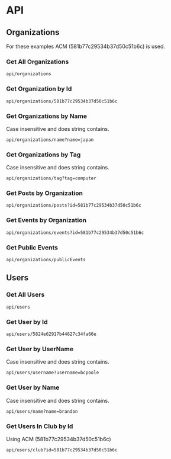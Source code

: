 # API

## Organizations
For these examples ACM (581b77c29534b37d50c51b6c) is used.

### Get All Organizations
    api/organizations

### Get Organization by Id
    api/organizations/581b77c29534b37d50c51b6c

### Get Organizations by Name
Case insensitive and does string contains.

    api/organizations/name?name=japan

### Get Organizations by Tag
Case insensitive and does string contains.

    api/organizations/tag?tag=computer

### Get Posts by Organization
    api/organizations/posts?id=581b77c29534b37d50c51b6c

### Get Events by Organization
    api/organizations/events?id=581b77c29534b37d50c51b6c

### Get Public Events
    api/organizations/publicEvents

## Users

### Get All Users
    api/users

### Get User by Id
    api/users/5824e62917b44627c34fa66e

### Get User by UserName
Case insensitive and does string contains.

    api/users/username?username=bcpoole

### Get User by Name
Case insensitive and does string contains.

    api/users/name?name=brandon

### Get Users In Club by Id
Using ACM (581b77c29534b37d50c51b6c)

    api/users/club?id=581b77c29534b37d50c51b6c
